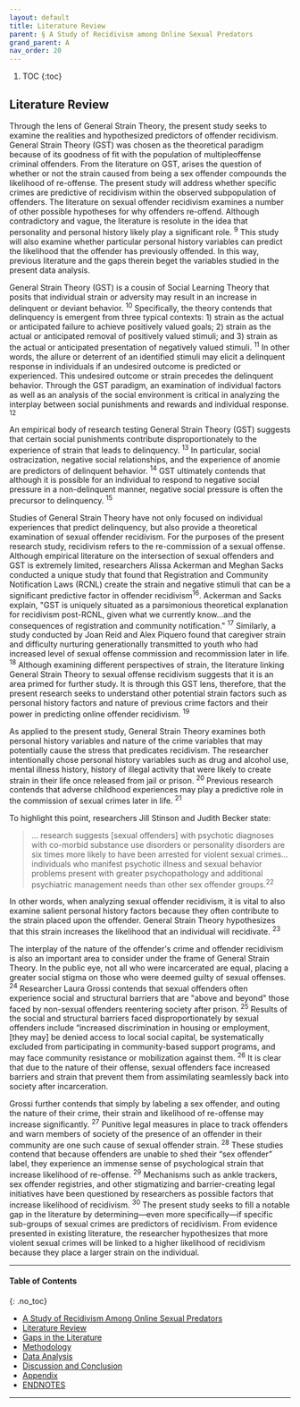 ```yaml
---
layout: default
title: Literature Review
parent: § A Study of Recidivism among Online Sexual Predators
grand_parent: A 
nav_order: 20 
---
```

<style>
.dont-break-out {
  /* These are technically the same, but use both */
  overflow-wrap: break-word;
  word-wrap: break-word;

     -ms-word-break: break-all;
  /* This is the dangerous one in WebKit, as it breaks things wherever */
  word-break: break-all;
  /* Instead use this non-standard one: */
  word-break: break-word;
}

.youtube-container {
    position: relative;
    width: 100%;
    height: 0;
    padding-bottom: 56.25%;
}
.youtube-video {
    position: absolute;
    top: 0;
    left: 0;
    width: 100%;
    height: 100%;
}

</style>

<div class="dont-break-out" markdown="1">

1. TOC
{:toc}

## Literature Review
Through the lens of General Strain Theory, the present study seeks to examine the realities and hypothesized predictors of offender recidivism. General Strain Theory (GST) was chosen as the theoretical paradigm because of its goodness of fit with the population of multipleoffense criminal offenders. From the literature on GST, arises the question of whether or not the strain caused from being a sex offender compounds the likelihood of re-offense. The present study will address whether specific crimes are predictive of recidivism within the observed subpopulation of offenders. The literature on sexual offender recidivism examines a number of other possible hypotheses for why offenders re-offend. Although contradictory and vague, the literature is resolute in the idea that personality and personal history likely play a significant role. <sup>9</sup> This study will also examine whether particular personal history variables can predict the likelihood that the offender has previously offended. In this way, previous literature and the gaps therein beget the variables studied in the present data analysis.

General Strain Theory (GST) is a cousin of Social Learning Theory that posits that individual strain or adversity may result in an increase in delinquent or deviant behavior. <sup>10</sup> Specifically, the theory contends that delinquency is emergent from three typical contexts: 1) strain as the actual or anticipated failure to achieve positively valued goals; 2) strain as the actual or anticipated removal of positively valued stimuli; and 3) strain as the actual or anticipated presentation of negatively valued stimuli. <sup>11</sup> In other words, the allure or deterrent of an identified stimuli may elicit a delinquent response in individuals if an undesired outcome is predicted or experienced. This undesired outcome or strain precedes the delinquent behavior. Through the GST paradigm, an examination of individual factors as well as an analysis of the social environment is critical in analyzing the interplay between social punishments and rewards and individual response. <sup>12</sup>

An empirical body of research testing General Strain Theory (GST) suggests that certain social punishments contribute disproportionately to the experience of strain that leads to delinquency. <sup>13</sup> In particular, social ostracization, negative social relationships, and the experience of anomie are predictors of delinquent behavior. <sup>14</sup> GST ultimately contends that although it is possible for an individual to respond to negative social pressure in a non-delinquent manner, negative social pressure is often the precursor to delinquency. <sup>15</sup>

Studies of General Strain Theory have not only focused on individual experiences that predict delinquency, but also provide a theoretical examination of sexual offender recidivism. For the purposes of the present research study, recidivism refers to the re-commission of a sexual offense. Although empirical literature on the intersection of sexual offenders and GST is extremely limited, researchers Alissa Ackerman and Meghan Sacks conducted a unique study that found that Registration and Community Notification Laws (RCNL) create the strain and negative stimuli that can be a significant predictive factor in offender recidivism<sup>16</sup>. Ackerman and Sacks explain, "GST is uniquely situated as a parsimonious theoretical explanation for recidivism post-RCNL, given what we currently know...and the consequences of registration and community notification." <sup>17</sup> Similarly, a study conducted by Joan Reid and Alex Piquero found that caregiver strain and difficulty nurturing generationally transmitted to youth who had increased level of sexual offense commission and recommission later in life. <sup>18</sup> Although examining different perspectives of strain, the literature linking General Strain Theory to sexual offense recidivism suggests that it is an area primed for further study. It is through this GST lens, therefore, that the present research seeks to understand other potential strain factors such as personal history factors and nature of previous crime factors and their power in predicting online offender recidivism. <sup>19</sup>

As applied to the present study, General Strain Theory examines both personal history variables and nature of the crime variables that may potentially cause the stress that predicates recidivism. The researcher intentionally chose personal history variables such as drug and alcohol use, mental illness history, history of illegal activity that were likely to create strain in their life once released from jail or prison. <sup>20</sup> Previous research contends that adverse childhood experiences may play a predictive role in the commission of sexual crimes later in life. <sup>21</sup>

To highlight this point, researchers Jill Stinson and Judith Becker state: 

> ... research suggests [sexual offenders] with psychotic diagnoses with co-morbid substance use disorders or personality disorders are six times more likely to have been arrested for violent sexual crimes... individuals who manifest psychotic illness and sexual behavior problems present with greater psychopathology and additional psychiatric management needs than other sex offender groups.<sup>22</sup>

In other words, when analyzing sexual offender recidivism, it is vital to also examine salient personal history factors because they often contribute to the strain placed upon the offender. General Strain Theory hypothesizes that this strain increases the likelihood that an individual will recidivate. <sup>23</sup>

The interplay of the nature of the offender's crime and offender recidivism is also an important area to consider under the frame of General Strain Theory. In the public eye, not all who were incarcerated are equal, placing a greater social stigma on those who were deemed guilty of sexual offenses. <sup>24</sup> Researcher Laura Grossi contends that sexual offenders often experience social and structural barriers that are "above and beyond" those faced by non-sexual offenders reentering society after prison. <sup>25</sup> Results of the social and structural barriers faced disproportionately by sexual offenders include “increased discrimination in housing or employment, [they may] be denied access to local social capital, be systematically excluded from participating in community-based support programs, and may face community resistance or mobilization against them. <sup>26</sup> It is clear that due to the nature of their offense, sexual offenders face increased barriers and strain that prevent them from assimilating seamlessly back into society after incarceration.

Grossi further contends that simply by labeling a sex offender, and outing the nature of their crime, their strain and likelihood of re-offense may increase significantly. <sup>27</sup> Punitive legal measures in place to track offenders and warn members of society of the presence of an offender in their community are one such cause of sexual offender strain. <sup>28</sup> These studies contend that because offenders are unable to shed their “sex offender” label, they experience an immense sense of psychological strain that increase likelihood of re-offense. <sup>29</sup> Mechanisms such as ankle trackers, sex offender registries, and other stigmatizing and barrier-creating legal initiatives have been questioned by researchers as possible factors that increase likelihood of recidivism. <sup>30</sup> The present study seeks to fill a notable gap in the literature by determining—even more specifically—if specific sub-groups of sexual crimes are predictors of recidivism. From evidence presented in existing literature, the researcher hypothesizes that more violent sexual crimes will be linked to a higher likelihood of recidivism because they place a larger strain on the individual.

***

#### Table of Contents
{: .no_toc}

<ul><li> <a href="/docs/A/A-Study-of-Recidivism-among-Online-Sexual-Predators-1/">A Study of Recidivism Among Online Sexual Predators</a></li><li> <a href="/docs/A/A-Study-of-Recidivism-among-Online-Sexual-Predators-2/">Literature Review</a></li><li> <a href="/docs/A/A-Study-of-Recidivism-among-Online-Sexual-Predators-3/">Gaps in the Literature</a></li><li> <a href="/docs/A/A-Study-of-Recidivism-among-Online-Sexual-Predators-4/">Methodology</a></li><li> <a href="/docs/A/A-Study-of-Recidivism-among-Online-Sexual-Predators-5/">Data Analysis</a></li><li> <a href="/docs/A/A-Study-of-Recidivism-among-Online-Sexual-Predators-6/">Discussion and Conclusion</a></li><li> <a href="/docs/A/A-Study-of-Recidivism-among-Online-Sexual-Predators-7/">Appendix</a></li><li> <a href="/docs/A/A-Study-of-Recidivism-among-Online-Sexual-Predators-8/">ENDNOTES</a></li></ul>

***

</div>
